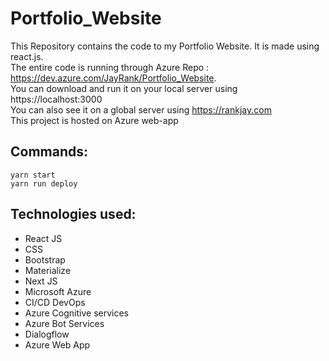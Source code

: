# Portfolio_Website
This Repository contains the code to my Portfolio Website. It is made using react.js. <br>
The entire code is running through Azure Repo : https://dev.azure.com/JayRank/Portfolio_Website. <br>
You can download and run it on your local server using https://localhost:3000 <br>
You can also see it on a global server using https://rankjay.com <br>
This project is hosted on Azure web-app

## Commands:
```
yarn start
yarn run deploy
```

## Technologies used:
- React JS
- CSS
- Bootstrap
- Materialize
- Next JS
- Microsoft Azure
- CI/CD DevOps
- Azure Cognitive services
- Azure Bot Services
- Dialogflow
- Azure Web App
